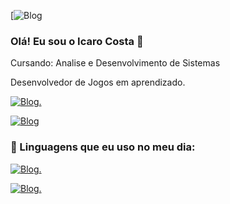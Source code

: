 [![Blog](https://th.bing.com/th/id/R.c5c67952a3a87c237d5889644c6963e9?rik=mnaYq94A32TIOg&pid=ImgRaw&r=0)

### Olá! Eu sou o Icaro Costa  👋

Cursando: Analise e Desenvolvimento de Sistemas

Desenvolvedor de Jogos em aprendizado.


[![Blog](https://img.shields.io/badge/Instagram-E4405F?style=for-the-badge&logo=instagram&logoColor=white).](https://www.instagram.com/icarusfl_.13_/)

[![Blog](https://img.shields.io/badge/Steam-000000?style=for-the-badge&logo=steam&logoColor=white)](https://steamcommunity.com/profiles/76561198996786257/)


### 🚀 Linguagens que eu uso no meu dia:
[![Blog](https://img.shields.io/badge/Lua-2C2D72?style=for-the-badge&logo=lua&logoColor=white).]()


[![Blog](https://img.shields.io/badge/C%23-239120?style=for-the-badge&logo=c-sharp&logoColor=white).](https://learn.microsoft.com/pt-br/dotnet/csharp/tour-of-csharp/)

